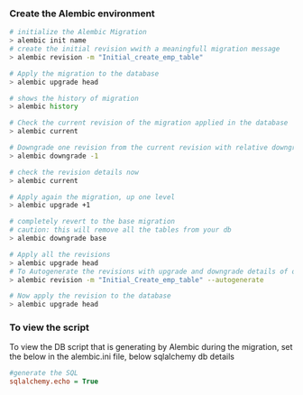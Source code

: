 
### Create the Alembic environment
```bash
# initialize the Alembic Migration
> alembic init name
# create the initial revision wwith a meaningfull migration message
> alembic revision -m "Initial_create_emp_table"

# Apply the migration to the database
> alembic upgrade head

# shows the history of migration
> alembic history

# Check the current revision of the migration applied in the database
> alembic current

# Downgrade one revision from the current revision with relative downgrade
> alembic downgrade -1

# check the revision details now
> alembic current

# Apply again the migration, up one level
> alembic upgrade +1

# completely revert to the base migration
# caution: this will remove all the tables from your db
> alembic downgrade base

# Apply all the revisions
> alembic upgrade head
# To Autogenerate the revisions with upgrade and downgrade details of our model
> alembic revision -m "Initial_Create_emp_table" --autogenerate

# Now apply the revision to the database
> alembic upgrade head
```

### To view the script
To view the DB script that is generating by Alembic during the migration, set the below in the alembic.ini file, below sqlalchemy db details
```ini
#generate the SQL
sqlalchemy.echo = True
```